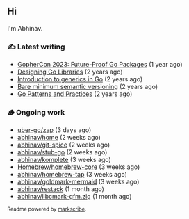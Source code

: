 ## Hi

I'm Abhinav.

### ✍️ Latest writing


- [GopherCon 2023: Future-Proof Go Packages](https://abhinavg.net/2023/09/27/future-proof-packages/) (1 year ago)
- [Designing Go Libraries](https://abhinavg.net/2022/12/06/designing-go-libraries/) (2 years ago)
- [Introduction to generics in Go](https://abhinavg.net/2022/11/23/generics-intro/) (2 years ago)
- [Bare minimum semantic versioning](https://abhinavg.net/2022/11/07/semver/) (2 years ago)
- [Go Patterns and Practices](https://abhinavg.net/2022/09/19/go-patterns-and-practices-talk/) (2 years ago)

### 🪵 Ongoing work


- [uber-go/zap](https://github.com/uber-go/zap) (3 days ago)
- [abhinav/home](https://github.com/abhinav/home) (2 weeks ago)
- [abhinav/git-spice](https://github.com/abhinav/git-spice) (2 weeks ago)
- [abhinav/stub-go](https://github.com/abhinav/stub-go) (2 weeks ago)
- [abhinav/komplete](https://github.com/abhinav/komplete) (3 weeks ago)
- [Homebrew/homebrew-core](https://github.com/Homebrew/homebrew-core) (3 weeks ago)
- [abhinav/homebrew-tap](https://github.com/abhinav/homebrew-tap) (3 weeks ago)
- [abhinav/goldmark-mermaid](https://github.com/abhinav/goldmark-mermaid) (3 weeks ago)
- [abhinav/restack](https://github.com/abhinav/restack) (1 month ago)
- [abhinav/libcmark-gfm.zig](https://github.com/abhinav/libcmark-gfm.zig) (1 month ago)

<sub>Readme powered by [markscribe](https://github.com/muesli/markscribe).</sub>
